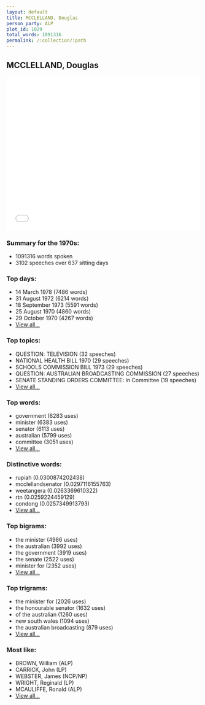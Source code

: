 ```yaml
---
layout: default
title: MCCLELLAND, Douglas
person_party: ALP
plot_id: 1029
total_words: 1091316
permalink: /:collection/:path
---
```


## MCCLELLAND, Douglas

<iframe width="100%" height="400" frameborder="0" scrolling="no" src="//plot.ly/~wragge/1029.embed"></iframe>


### Summary for the 1970s:

* 1091316 words spoken
* 3102 speeches over 637 sitting days


### Top days:

* 14 March 1978 (7486 words)
* 31 August 1972 (6214 words)
* 18 September 1973 (5591 words)
* 25 August 1970 (4860 words)
* 29 October 1970 (4267 words)
* [View all...](days/)


### Top topics:

* QUESTION: TELEVISION (32 speeches)
* NATIONAL HEALTH BILL 1970 (29 speeches)
* SCHOOLS COMMISSION BILL 1973 (29 speeches)
* QUESTION: AUSTRALIAN BROADCASTING COMMISSION (27 speeches)
* SENATE STANDING ORDERS COMMITTEE: In Committee (19 speeches)
* [View all...](topics/)


### Top words:

* government (8283 uses)
* minister (6383 uses)
* senator (6113 uses)
* australian (5799 uses)
* committee (3051 uses)
* [View all...](words/)


### Distinctive words:

* rupiah (0.0300874202438)
* mcclellandsenator (0.0297116155763)
* weetangera (0.0263369610322)
* rtn (0.0259224459129)
* condong (0.0257349913793)
* [View all...](sig_words/)


### Top bigrams:

* the minister (4986 uses)
* the australian (3992 uses)
* the government (3919 uses)
* the senate (2522 uses)
* minister for (2352 uses)
* [View all...](bigrams/)


### Top trigrams:

* the minister for (2026 uses)
* the honourable senator (1632 uses)
* of the australian (1260 uses)
* new south wales (1094 uses)
* the australian broadcasting (879 uses)
* [View all...](trigrams/)


### Most like:

* BROWN, William (ALP)
* CARRICK, John (LP)
* WEBSTER, James (NCP/NP)
* WRIGHT, Reginald (LP)
* MCAULIFFE, Ronald (ALP)
* [View all...](similarities/)
